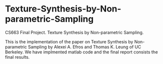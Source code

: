 # Texture-Synthesis-by-Non-parametric-Sampling
CS663 Final Project. Texture Synthesis by Non-parametric Sampling.

This is the implementation of the paper on Texture Synthesis by Non-parametric Sampling by Alexei A. Efros and Thomas K. Leung of UC Berkeley.
We have implmented matlab code and the final report consists the final results.
